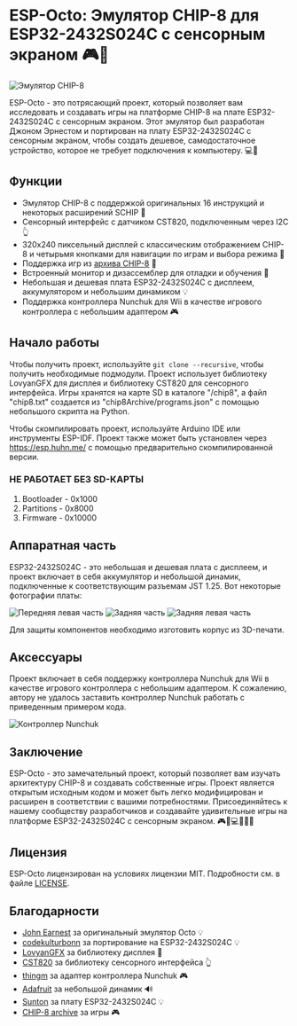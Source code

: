 # ESP-Octo: Эмулятор CHIP-8 для ESP32-2432S024C с сенсорным экраном 🎮👾

![Эмулятор CHIP-8](/doc/play.png)

ESP-Octo - это потрясающий проект, который позволяет вам исследовать и создавать игры на платформе CHIP-8 на плате ESP32-2432S024C с сенсорным экраном. Этот эмулятор был разработан Джоном Эрнестом и портирован на плату ESP32-2432S024C с сенсорным экраном, чтобы создать дешевое, самодостаточное устройство, которое не требует подключения к компьютеру. 💻🔌

## Функции

- Эмулятор CHIP-8 с поддержкой оригинальных 16 инструкций и некоторых расширений SCHIP 📝
- Сенсорный интерфейс с датчиком CST820, подключенным через I2C 👆
- 320x240 пиксельный дисплей с классическим отображением CHIP-8 и четырьмя кнопками для навигации по играм и выбора режима 📱
- Поддержка игр из [архива CHIP-8](https://johnearnest.github.io/chip8Archive/) 📁
- Встроенный монитор и дизассемблер для отладки и обучения 🔧
- Небольшая и дешевая плата ESP32-2432S024C с дисплеем, аккумулятором и небольшим динамиком 💡
- Поддержка контроллера Nunchuk для Wii в качестве игрового контроллера с небольшим адаптером 🎮

## Начало работы

Чтобы получить проект, используйте `git clone --recursive`, чтобы получить необходимые подмодули. Проект использует библиотеку LovyanGFX для дисплея и библиотеку CST820 для сенсорного интерфейса. Игры хранятся на карте SD в каталоге "/chip8", а файл "chip8.txt" создается из "chip8Archive/programs.json" с помощью небольшого скрипта на Python.

Чтобы скомпилировать проект, используйте Arduino IDE или инструменты ESP-IDF. Проект также может быть установлен через https://esp.huhn.me/ с помощью предварительно скомпилированной версии.
### НЕ РАБОТАЕТ БЕЗ SD-КАРТЫ
1. Bootloader - 0x1000
2. Partitions - 0x8000
3. Firmware - 0x10000
   
## Аппаратная часть

ESP32-2432S024C - это небольшая и дешевая плата с дисплеем, и проект включает в себя аккумулятор и небольшой динамик, подключенные к соответствующим разъемам JST 1.25. Вот некоторые фотографии платы:

![Передняя левая часть](/doc/board-frontleft.jpg)
![Задняя часть](/doc/board-back.jpg)
![Задняя левая часть](/doc/board-backleft.jpg)

Для защиты компонентов необходимо изготовить корпус из 3D-печати.

## Аксессуары

Проект включает в себя поддержку контроллера Nunchuk для Wii в качестве игрового контроллера с небольшим адаптером. К сожалению, автору не удалось заставить контроллер Nunchuk работать с приведенным примером кода.

![Контроллер Nunchuk](/doc/wii-nunchuk.jpg)

## Заключение

ESP-Octo - это замечательный проект, который позволяет вам изучать архитектуру CHIP-8 и создавать собственные игры. Проект является открытым исходным кодом и может быть легко модифицирован и расширен в соответствии с вашими потребностями. Присоединяйтесь к нашему сообществу разработчиков и создавайте удивительные игры на платформе ESP32-2432S024C с сенсорным экраном. 🎮👾💻🔧👩‍💻

## Лицензия

ESP-Octo лицензирован на условиях лицензии MIT. Подробности см. в файле [LICENSE](https://github.com/huhn/esp-octo/blob/main/LICENSE).

## Благодарности

- [John Earnest](https://github.com/JohnEarnest) за оригинальный эмулятор Octo 💡
- [codekulturbonn](https://github.com/codekulturbonn/espocto) за портирование на ESP32-2432S024C 💡
- [LovyanGFX](https://github.com/lovyan03/LovyanGFX) за библиотеку дисплея 📱
- [CST820](https://github.com/NoosaHydro/2.4inch_ESP32-2432S024.git) за библиотеку сенсорного интерфейса 👆
- [thingm](https://labs.thingm.com) за адаптер контроллера Nunchuk 🎮
- [Adafruit](https://www.adafruit.com/) за небольшой динамик 🔊
- [Sunton](https://www.sunton.com/) за плату ESP32-2432S024C 💡
- [CHIP-8 archive](https://johnearnest.github.io/chip8Archive/) за игры 🎮
